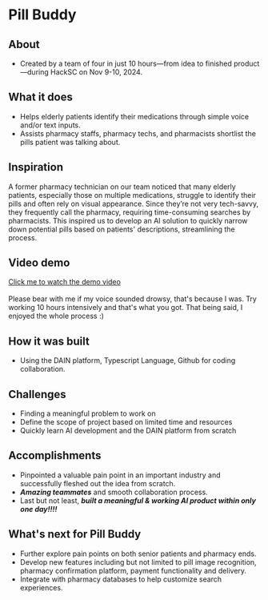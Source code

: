 # Pill Buddy
## About
- Created by a team of four in just 10 hours—from idea to finished product—during HackSC on Nov 9-10, 2024.

## What it does
- Helps elderly patients identify their medications through simple voice and/or text inputs.
- Assists pharmacy staffs, pharmacy techs, and pharmacists shortlist the pills patient was talking about.

## Inspiration
A former pharmacy technician on our team noticed that many elderly patients, especially those on multiple medications, struggle to identify their pills and often rely on visual appearance. Since they’re not very tech-savvy, they frequently call the pharmacy, requiring time-consuming searches by pharmacists. This inspired us to develop an AI solution to quickly narrow down potential pills based on patients' descriptions, streamlining the process.

## Video demo
[Click me to watch the demo video](https://www.youtube.com/watch?v=JZBk3cQkZDA) <br><br>
Please bear with me if my voice sounded drowsy, that's because I was. Try working 10 hours intensively and that's what you got. That being said, I enjoyed the whole process :)

## How it was built

- Using the DAIN platform, Typescript Language, Github for coding collaboration.

## Challenges

- Finding a meaningful problem to work on
- Define the scope of project based on limited time and resources
- Quickly learn AI development and the DAIN platform from scratch

## Accomplishments

- Pinpointed a valuable pain point in an important industry and successfully fleshed out the idea from scratch.
- _**Amazing teammates**_ and smooth collaboration process.
- Last but not least, _**built a meaningful & working AI product within only one day!!!!**_

## What's next for Pill Buddy

- Further explore pain points on both senior patients and pharmacy ends.
- Develop new features including but not limited to pill image recognition, pharmacy confirmation platform, payment functionality and delivery.
- Integrate with pharmacy databases to help customize search experiences.
